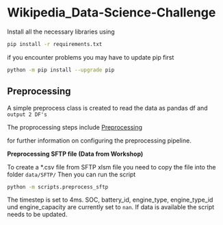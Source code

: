 # Wikipedia_Data-Science-Challenge


Install all the necessary libraries using

```sh
pip install -r requirements.txt
```

if you encounter problems you may have to update pip first

```sh
python -m pip install --upgrade pip

```

## Preprocessing


A simple preprocess class is created to read the data as pandas df and ``output 2 DF's``

The proprocessing steps include 
[Preprocessing](preprocessing_wzl/README.md)

for further information on configuring the preprocessing pipeline.


**Preprocessing SFTP file (Data from Workshop)**

To create a *.csv file from SFTP xlsm file you need to copy the file into the folder ``data/SFTP/``
Then you can run the script

```sh
python -m scripts.preprocess_sftp
```

The timestep is set to 4ms. SOC, battery_id, engine_type, engine_type_id und engine_capacity are currently set to ``nan``. If data is available the script needs to be updated. 
